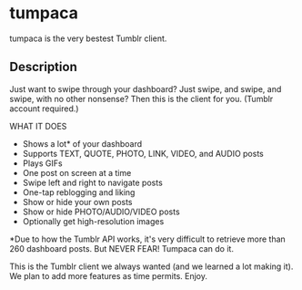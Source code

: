 # tumpaca
tumpaca is the very bestest Tumblr client.

## Description
Just want to swipe through your dashboard? Just swipe, and swipe, and swipe, with no other nonsense? Then this is the client for you.
(Tumblr account required.)

WHAT IT DOES
- Shows a lot* of your dashboard
- Supports TEXT, QUOTE, PHOTO, LINK, VIDEO, and AUDIO posts
- Plays GIFs
- One post on screen at a time
- Swipe left and right to navigate posts
- One-tap reblogging and liking
- Show or hide your own posts
- Show or hide PHOTO/AUDIO/VIDEO posts
- Optionally get high-resolution images

*Due to how the Tumblr API works, it's very difficult to retrieve more than 260 dashboard posts. But NEVER FEAR! Tumpaca can do it.

This is the Tumblr client we always wanted (and we learned a lot making it).
We plan to add more features as time permits.
Enjoy.

